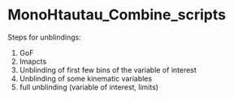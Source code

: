 # MonoHtautau_Combine_scripts
Steps for unblindings:
1. GoF 
2. Imapcts
3. Unblinding of first few bins of the variable of interest
4. Unblinding of some kinematic variables 
5. full unblinding (variable of interest, limits)